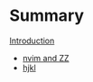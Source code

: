 # Summary

[Introduction](./introduction.md)

- [nvim and ZZ](./nvim_and_ZZ.md)
- [hjkl](./hjkl.md)
